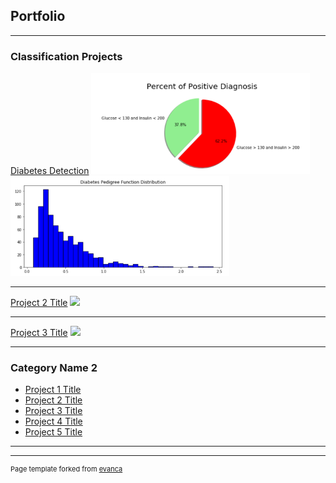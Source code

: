 ## Portfolio

---

### Classification Projects 

[Diabetes Detection](https://lacovaramichael.github.io/Diabetes-Detection/)
<img src="https://github.com/Lacovaramichael/Diabetes-Detection/blob/main/images/Diabetes%20Percent.PNG" width=350/>
<img src="https://github.com/Lacovaramichael/Diabetes-Detection/blob/main/images/Diabetes%20Histogram.PNG" width=350/>

---
[Project 2 Title](/pdf/sample_presentation.pdf)
<img src="images/dummy_thumbnail.jpg?raw=true"/>

---
[Project 3 Title](http://example.com/)
<img src="images/dummy_thumbnail.jpg?raw=true"/>

---

### Category Name 2

- [Project 1 Title](http://example.com/)
- [Project 2 Title](http://example.com/)
- [Project 3 Title](http://example.com/)
- [Project 4 Title](http://example.com/)
- [Project 5 Title](http://example.com/)

---




---
<p style="font-size:11px">Page template forked from <a href="https://github.com/evanca/quick-portfolio">evanca</a></p>
<!-- Remove above link if you don't want to attibute -->
